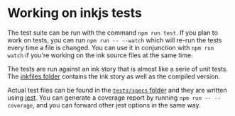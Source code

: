 # Working on inkjs tests

The test suite can be run with the command `npm run test`. If you plan to work on tests, you can run `npm run -- --watch` which will re-run the tests every time a file is changed. You can use it in conjunction with `npm run watch` if you're working on the ink source files at the same time.

The tests are run against an ink story that is almost like a serie of unit tests. The [inkfiles folder](https://github.com/y-lohse/inkjs/blob/master/tests/inkfiles/) contains the ink story as well as the compiled version.

Actual test files can be found in the [`tests/specs` folder](https://github.com/y-lohse/inkjs/blob/master/tests/specs/) and they are written using [jest](https://jestjs.io/). You can generate a coverage report by running `npm run -- --coverage`, and you can forward other jest options in the same way.
